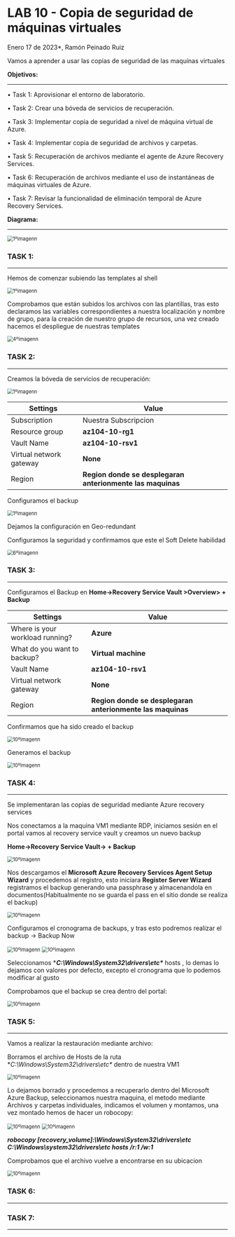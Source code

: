 # LAB 10 - Copia de seguridad de máquinas virtuales

Enero 17 de 2023*, Ramón Peinado Ruiz

Vamos a aprender a usar las copias de seguridad de las maquinas virtuales

**Objetivos:**

------

• Task 1: Aprovisionar el entorno de laboratorio. 

• Task 2: Crear una bóveda de servicios de recuperación.

• Task 3: Implementar copia de seguridad a nivel de máquina virtual de Azure.

• Task 4: Implementar copia de seguridad de archivos y carpetas. 

• Task 5: Recuperación de archivos mediante el agente de Azure Recovery Services.

• Task 6: Recuperación de archivos mediante el uso de instantáneas de máquinas virtuales de Azure.

• Task 7: Revisar la funcionalidad de eliminación temporal de Azure Recovery Services.

**Diagrama:**

------

<img src="/img/1ºimagenn.png" alt="1ºimagenn" style="zoom:80%;" />

### TASK 1:

------

Hemos de comenzar subiendo las templates al shell 

<img src="/img/2ºimagenn.png" alt="1ºimagenn" style="zoom:80%;" />

Comprobamos que están subidos los  archivos con las plantillas, tras esto declaramos las variables correspondientes a nuestra localización y nombre de grupo, para la creación de nuestro grupo de recursos, una vez creado hacemos el despliegue de nuestras templates

<img src="/img/4ºimagenn.png" alt="4ºimagenn" style="zoom:80%;" />

### TASK 2:

------

Creamos la bóveda de servicios de recuperación:

<img src="/img/3ºimagenn.png" alt="1ºimagenn" style="zoom:80%;" />

| Settings                | Value                                                      |
| ----------------------- | ---------------------------------------------------------- |
| Subscription            | Nuestra Subscripcion                                       |
| Resource group          | **az104-10-rg1**                                           |
| Vault Name              | **az104-10-rsv1**                                          |
| Virtual network gateway | **None**                                                   |
| Region                  | **Region donde se desplegaran anterionmente las maquinas** |

Configuramos el backup

<img src="/img/5ºimagenn.png" alt="1ºimagenn" style="zoom:80%;" />

Dejamos la configuración en Geo-redundant

Configuramos la seguridad y confirmamos que este el Soft Delete habilidad

<img src="/img/6ºimagenn.png" alt="6ºimagenn" style="zoom:80%;" />

### TASK 3:

------

Configuramos el Backup en **Home->Recovery Service Vault >Overview> + Backup**

| Settings                        | Value                                                      |
| ------------------------------- | ---------------------------------------------------------- |
| Where is your workload running? | **Azure**                                                  |
| What do you want to backup?     | **Virtual machine**                                        |
| Vault Name                      | **az104-10-rsv1**                                          |
| Virtual network gateway         | **None**                                                   |
| Region                          | **Region donde se desplegaran anterionmente las maquinas** |

Confirmamos que ha sido creado el backup

<img src="/img/10ºimagenn.png" alt="10ºimagenn" style="zoom:80%;" />

Generamos el backup



<img src="/img/11ºimagenn.png" alt="10ºimagenn" style="zoom:80%;" />

### TASK 4:

------

Se implementaran las copias de seguridad mediante Azure recovery services

Nos conectamos a la maquina VM1 mediante RDP, iniciamos sesión en el portal vamos al recovery service vault y creamos un nuevo backup

**Home->Recovery Service Vault-> + Backup**

<img src="/img/13ºimagenn.png" alt="10ºimagenn" style="zoom:80%;" />

Nos descargamos el  **Microsoft Azure Recovery Services Agent Setup Wizard** y procedemos al registro, esto iniciara **Register Server Wizard** registramos el backup generando una passphrase y almacenandola en documentos(Habitualmente no se guarda el pass en el sitio donde se realiza el backup)



<img src="/img/14ºimagenn.png" alt="10ºimagenn" style="zoom:80%;" />

Configuramos el cronograma de backups, y tras esto podremos realizar el backup -> Backup Now

<img src="/img/16ºimagenn.png" alt="10ºimagenn" style="zoom:80%;" />

<img src="/img/15ºimagenn.png" alt="10ºimagenn" style="zoom:80%;" />

Seleccionamos ********C:\Windows\System32\drivers\etc\******** hosts , lo demas lo dejamos con valores por defecto, excepto el cronograma que lo podemos modificar al gusto

Comprobamos que el backup se crea dentro del portal:

<img src="/img/17ºimagenn.png" alt="10ºimagenn" style="zoom:80%;" />



### TASK 5:

------

Vamos a realizar la restauración mediante archivo:

Borramos el archivo de Hosts de la ruta **C:\Windows\System32\drivers\etc\** dentro de nuestra VM1

<img src="/img/18ºimagenn.png" alt="10ºimagenn" style="zoom:80%;" />

Lo dejamos borrado y procedemos a recuperarlo dentro del Microsoft Azure Backup, seleccionamos nuestra maquina, el metodo mediante Archivos y carpetas individuales, indicamos el volumen y montamos, una vez montado hemos de hacer un robocopy:

<img src="/img/19ºimagenn.png" alt="10ºimagenn" style="zoom:80%;" />

<img src="/img/20ºimagenn.png" alt="10ºimagenn" style="zoom:80%;" />

***robocopy [recovery_volume]:\Windows\System32\drivers\etc C:\Windows\system32\drivers\etc hosts /r:1 /w:1***



Comprobamos que el archivo vuelve a encontrarse en su ubicacion

<img src="/img/21ºimagenn.png" alt="10ºimagenn" style="zoom:80%;" />

### TASK 6:

------



### TASK 7:

------

